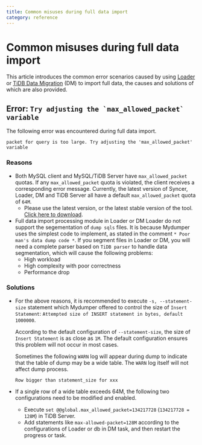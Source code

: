 ```yaml
---
title: Common misuses during full data import
category: reference
---
```


# Common misuses during full data import

This article introduces the common error scenarios caused by using [Loader](/v3.0/reference/tools/loader.md) or [TiDB Data Migration](/v3.0/reference/tools/data-migration/overview.md) (DM) to import full data, the causes and solutions of which are also provided.

## Error: ``Try adjusting the `max_allowed_packet` variable``

The following error was encountered during full data import.

```
packet for query is too large. Try adjusting the 'max_allowed_packet' variable
```

### Reasons

* Both MySQL client and MySQL/TiDB Server have `max_allowed_packet` quotas. If any `max_allowed_packet` quota is violated, the client receives a corresponding error message. Currently, the latest version of Syncer, Loader, DM and TiDB Server all have a default `max_allowed_packet` quota of `64M`.
    * Please use the latest version, or the latest stable version of the tool. [Click here to download](/v3.0/reference/tools/download.md).
* Full data import processing module in Loader or DM Loader do not support the segementation of  `dump sqls` files. It is because Mydumper uses the simplest code to implement, as stated in the comment `* Poor man's data dump code *`. If you segment files in Loader or DM, you will need a complete parser based on `TiDB parser` to handle data segmentation, which will cause the following problems:
    * High workload
    * High complexity with poor correctness
    * Performance drop

### Solutions

* For the above reasons, it is recommended to execute `-s, --statement-size` statement which Mydumper offered to control the size of `Insert Statement`: `Attempted size of INSERT statement in bytes, default 1000000`.

    According to the default configuration of `--statement-size`, the size of `Insert Statement` is as close as `1M`. The default configuration ensures this problem will not occur in most cases.

    Sometimes the following `WARN` log will appear during dump to indicate that the table of dump may be a wide table. The `WARN` log itself will not affect dump process.

    ```
    Row bigger than statement_size for xxx
    ```

* If a single row of a wide table exceeds 64M, the following two configurations need to be modified and enabled.
    * Execute `set @@global.max_allowed_packet=134217728` (`134217728 = 128M`) in TiDB Server.
    * Add statements like `max-allowed-packet=128M` according to the configurations of Loader or db in DM task, and then restart the progress or task.